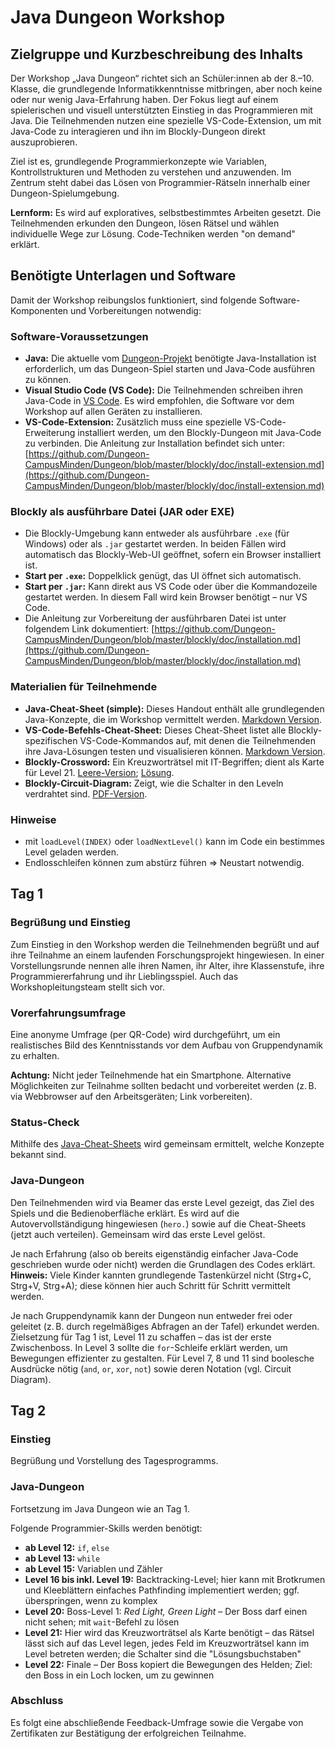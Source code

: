 # Java Dungeon Workshop

## Zielgruppe und Kurzbeschreibung des Inhalts

Der Workshop „Java Dungeon“ richtet sich an Schüler\:innen ab der 8.–10. Klasse, die grundlegende Informatikkenntnisse mitbringen, aber noch keine oder nur wenig Java-Erfahrung haben. Der Fokus liegt auf einem spielerischen und visuell unterstützten Einstieg in das Programmieren mit Java. Die Teilnehmenden nutzen eine spezielle VS-Code-Extension, um mit Java-Code zu interagieren und ihn im Blockly-Dungeon direkt auszuprobieren.

Ziel ist es, grundlegende Programmierkonzepte wie Variablen, Kontrollstrukturen und Methoden zu verstehen und anzuwenden. Im Zentrum steht dabei das Lösen von Programmier-Rätseln innerhalb einer Dungeon-Spielumgebung.

**Lernform:** Es wird auf exploratives, selbstbestimmtes Arbeiten gesetzt. Die Teilnehmenden erkunden den Dungeon, lösen Rätsel und wählen individuelle Wege zur Lösung. Code-Techniken werden "on demand" erklärt.

## Benötigte Unterlagen und Software

Damit der Workshop reibungslos funktioniert, sind folgende Software-Komponenten und Vorbereitungen notwendig:

### Software-Voraussetzungen

* **Java:** Die aktuelle vom [Dungeon-Projekt](https://github.com/Dungeon-CampusMinden/Dungeon) benötigte Java-Installation ist erforderlich, um das Dungeon-Spiel starten und Java-Code ausführen zu können.
* **Visual Studio Code (VS Code):** Die Teilnehmenden schreiben ihren Java-Code in [VS Code](https://code.visualstudio.com/). Es wird empfohlen, die Software vor dem Workshop auf allen Geräten zu installieren.
* **VS-Code-Extension:** Zusätzlich muss eine spezielle VS-Code-Erweiterung installiert werden, um den Blockly-Dungeon mit Java-Code zu verbinden. Die Anleitung zur Installation befindet sich unter:
  [https://github.com/Dungeon-CampusMinden/Dungeon/blob/master/blockly/doc/install-extension.md](https://github.com/Dungeon-CampusMinden/Dungeon/blob/master/blockly/doc/install-extension.md)

### Blockly als ausführbare Datei (JAR oder EXE)

* Die Blockly-Umgebung kann entweder als ausführbare `.exe` (für Windows) oder als `.jar` gestartet werden. In beiden Fällen wird automatisch das Blockly-Web-UI geöffnet, sofern ein Browser installiert ist.
* **Start per `.exe`:** Doppelklick genügt, das UI öffnet sich automatisch.
* **Start per `.jar`:** Kann direkt aus VS Code oder über die Kommandozeile gestartet werden. In diesem Fall wird kein Browser benötigt – nur VS Code.
* Die Anleitung zur Vorbereitung der ausführbaren Datei ist unter folgendem Link dokumentiert:
  [https://github.com/Dungeon-CampusMinden/Dungeon/blob/master/blockly/doc/installation.md](https://github.com/Dungeon-CampusMinden/Dungeon/blob/master/blockly/doc/installation.md)

### Materialien für Teilnehmende

* **Java-Cheat-Sheet (simple):** Dieses Handout enthält alle grundlegenden Java-Konzepte, die im Workshop vermittelt werden. [Markdown Version](https://github.com/Dungeon-CampusMinden/Dungeon/blob/master/doc/produs_unterlagen/materials/java-cheat-sheet_simple.md).
* **VS-Code-Befehls-Cheat-Sheet:** Dieses Cheat-Sheet listet alle Blockly-spezifischen VS-Code-Kommandos auf, mit denen die Teilnehmenden ihre Java-Lösungen testen und visualisieren können. [Markdown Version](https://github.com/Dungeon-CampusMinden/Dungeon/blob/master/doc/produs_unterlagen/materials/commandscheat_sheet.md).
* **Blockly-Crossword:** Ein Kreuzworträtsel mit IT-Begriffen; dient als Karte für Level 21. [Leere-Version](https://github.com/Dungeon-CampusMinden/Dungeon/blob/master/doc/produs_unterlagen/materials/blockly_crossword_empty.pdf);  [Lösung](https://github.com/Dungeon-CampusMinden/Dungeon/blob/master/doc/produs_unterlagen/materials/blocky_crossword_solved.pdf).
* **Blockly-Circuit-Diagram:** Zeigt, wie die Schalter in den Leveln verdrahtet sind. [PDF-Version](https://github.com/Dungeon-CampusMinden/Dungeon/blob/master/doc/produs_unterlagen/materials/blockly_circuit_diagram.pdf).

### Hinweise
* mit `loadLevel(INDEX)` oder `loadNextLevel()` kann im Code ein bestimmes Level geladen werden.
* Endlosschleifen können zum abstürz führen => Neustart notwendig.

## Tag 1

### Begrüßung und Einstieg

Zum Einstieg in den Workshop werden die Teilnehmenden begrüßt und auf ihre Teilnahme an einem laufenden Forschungsprojekt hingewiesen.
In einer Vorstellungsrunde nennen alle ihren Namen, ihr Alter, ihre Klassenstufe, ihre Programmiererfahrung und ihr Lieblingsspiel. Auch das Workshopleitungsteam stellt sich vor.

### Vorerfahrungsumfrage

Eine anonyme Umfrage (per QR-Code) wird durchgeführt, um ein realistisches Bild des Kenntnisstands vor dem Aufbau von Gruppendynamik zu erhalten.

**Achtung:** Nicht jeder Teilnehmende hat ein Smartphone. Alternative Möglichkeiten zur Teilnahme sollten bedacht und vorbereitet werden (z. B. via Webbrowser auf den Arbeitsgeräten; Link vorbereiten).

### Status-Check

Mithilfe des [Java-Cheat-Sheets](https://github.com/Dungeon-CampusMinden/Dungeon/blob/master/doc/produs_unterlagen/materials/java-cheat-sheet.md) wird gemeinsam ermittelt, welche Konzepte bekannt sind.

### Java-Dungeon

Den Teilnehmenden wird via Beamer das erste Level gezeigt, das Ziel des Spiels und die Bedienoberfläche erklärt.
Es wird auf die Autovervollständigung hingewiesen (`hero.`) sowie auf die Cheat-Sheets (jetzt auch verteilen).
Gemeinsam wird das erste Level gelöst.

Je nach Erfahrung (also ob bereits eigenständig einfacher Java-Code geschrieben wurde oder nicht) werden die Grundlagen des Codes erklärt.
**Hinweis:** Viele Kinder kannten grundlegende Tastenkürzel nicht (Strg+C, Strg+V, Strg+A); diese können hier auch Schritt für Schritt vermittelt werden.

Je nach Gruppendynamik kann der Dungeon nun entweder frei oder geleitet (z. B. durch regelmäßiges Abfragen an der Tafel) erkundet werden.
Zielsetzung für Tag 1 ist, Level 11 zu schaffen – das ist der erste Zwischenboss.
In Level 3 sollte die `for`-Schleife erklärt werden, um Bewegungen effizienter zu gestalten.
Für Level 7, 8 und 11 sind boolesche Ausdrücke nötig (`and`, `or`, `xor`, `not`) sowie deren Notation (vgl. Circuit Diagram).

## Tag 2

### Einstieg

Begrüßung und Vorstellung des Tagesprogramms.

### Java-Dungeon

Fortsetzung im Java Dungeon wie an Tag 1.

Folgende Programmier-Skills werden benötigt:

* **ab Level 12:** `if`, `else`
* **ab Level 13:** `while`
* **ab Level 15:** Variablen und Zähler
* **Level 16 bis inkl. Level 19:** Backtracking-Level; hier kann mit Brotkrumen und Kleeblättern einfaches Pathfinding implementiert werden; ggf. überspringen, wenn zu komplex
* **Level 20:** Boss-Level 1: *Red Light, Green Light* – Der Boss darf einen nicht sehen; mit `wait`-Befehl zu lösen
* **Level 21:** Hier wird das Kreuzworträtsel als Karte benötigt – das Rätsel lässt sich auf das Level legen, jedes Feld im Kreuzworträtsel kann im Level betreten werden; die Schalter sind die "Lösungsbuchstaben"
* **Level 22:** Finale – Der Boss kopiert die Bewegungen des Helden; Ziel: den Boss in ein Loch locken, um zu gewinnen

### Abschluss

Es folgt eine abschließende Feedback-Umfrage sowie die Vergabe von Zertifikaten zur Bestätigung der erfolgreichen Teilnahme.

